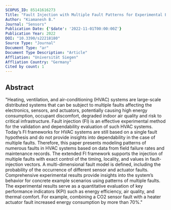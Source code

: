 ```yaml
---
SCOPUS_ID: 85141616273
Title: "Fault Injection with Multiple Fault Patterns for Experimental Evaluation of Demand-Controlled Ventilation and Heating Systems"
Author: "Kiamanesh B."
Journal: "Sensors"
Publication Date: {'$date': '2022-11-01T00:00:00Z'}
Publication Year: 2022
DOI: "10.3390/s22218180"
Source Type: "Journal"
Document Type: "ar"
Document Type Description: "Article"
Affliation: "Universität Siegen"
Affliation Country: "Germany"
Cited by count: 1
---
```


## Abstract
"Heating, ventilation, and air-conditioning (HVAC) systems are large-scale distributed systems that can be subject to multiple faults affecting the electronics, sensors, and actuators, potentially causing high energy consumption, occupant discomfort, degraded indoor air quality and risk to critical infrastructure. Fault injection (FI) is an effective experimental method for the validation and dependability evaluation of such HVAC systems. Today’s FI frameworks for HVAC systems are still based on a single fault hypothesis and do not provide insights into dependability in the case of multiple faults. Therefore, this paper presents modeling patterns of numerous faults in HVAC systems based on data from field failure rates and maintenance records. The extended FI framework supports the injection of multiple faults with exact control of the timing, locality, and values in fault-injection vectors. A multi-dimensional fault model is defined, including the probability of the occurrence of different sensor and actuator faults. Comprehensive experimental results provide insights into the system’s behavior for concrete example scenarios using patterns of multiple faults. The experimental results serve as a quantitative evaluation of key performance indicators (KPI) such as energy efficiency, air quality, and thermal comfort. For example, combining a CO2 sensor fault with a heater actuator fault increased energy consumption by more than 70%."
